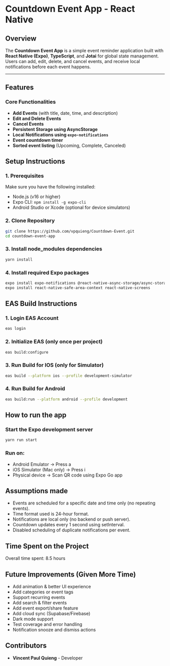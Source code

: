 # Countdown Event App - React Native

## Overview
The **Countdown Event App** is a simple event reminder application built with **React Native (Expo)**, **TypeScript**, and **Jotai** for global state management. Users can add, edit, delete, and cancel events, and receive local notifications before each event happens.

---

## Features
### Core Functionalities
- **Add Events** (with title, date, time, and description)
- **Edit and Delete Events**
- **Cancel Events**
- **Persistent Storage using AsyncStorage**
- **Local Notifications using `expo-notifications`**
- **Event countdown timer**
- **Sorted event listing** (Upcoming, Complete, Canceled)

## Setup Instructions
### 1. Prerequisites
Make sure you have the following installed:
- Node.js (v16 or higher)
- Expo CLI: `npm install -g expo-cli`
- Android Studio or Xcode (optional for device simulators)

### 2. Clone Repository
```bash
git clone https://github.com/vpquieng/Countdown-Event.git
cd countdown-event-app
```
### 3. Install node_modules dependencies
```bash
yarn install
```
### 4. Install required Expo packages
```bash
expo install expo-notifications @react-native-async-storage/async-storage
expo install react-native-safe-area-context react-native-screens
```

## EAS Build Instructions
### 1. Login EAS Account
```bash
eas login
```
### 2. Initialize EAS (only once per project)
```bash
eas build:configure
```
### 3. Run Build for IOS (only for Simulator)
```bash
eas build --platform ios --profile development-simulator 
```
### 4. Run Build for Android
```bash
eas build:run --platform android --profile development 
```

## How to run the app
### Start the Expo development server
```bash
yarn run start
```
### Run on:
- Android Emulator → Press a
- iOS Simulator (Mac only) → Press i
- Physical device → Scan QR code using Expo Go app

## Assumptions made
- Events are scheduled for a specific date and time only (no repeating events).
- Time format used is 24-hour format.
- Notifications are local only (no backend or push server).
- Countdown updates every 1 second using setInterval.
- Disabled scheduling of duplicate notifications per event.

## Time Spent on the Project
Overall time spent: 8.5 hours

## Future Improvements (Given More Time)
- Add animation & better UI experience
- Add categories or event tags
- Support recurring events
- Add search & filter events
- Add event export/share feature
- Add cloud sync (Supabase/Firebase)
- Dark mode support
- Test coverage and error handling
- Notification snooze and dismiss actions

## Contributors
- **Vincent Paul Quieng** - Developer 

